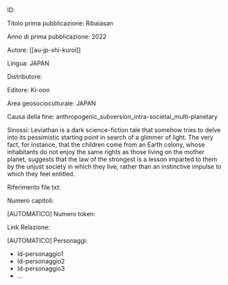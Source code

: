 ID:

Titolo prima pubblicazione: Ribaiasan

Anno di prima pubblicazione: 2022

Autore: [[au-jp-shi-kuroi]]


Lingua: JAPAN

Distributore:

Editore: Ki-oon

Area geosocioculturale: JAPAN

Causa della fine: anthropogenic_subversion_intra-societal_multi-planetary 

Sinossi: Leviathan is a dark science-fiction tale that somehow tries to delve into its pessimistic starting point in search of a glimmer of light. The very fact, for instance, that the children come from an Earth colony, whose inhabitants do not enjoy the same rights as those living on the mother planet, suggests that the law of the strongest is a lesson imparted to them by the unjust society in which they live, rather than an instinctive impulse to which they feel entitled. 

Riferimento file txt:

Numero capitoli:

[AUTOMATICO] Numero token:

Link Relazione:

[AUTOMATICO] Personaggi:
  - Id-personaggio1
  - Id-personaggio2
  - Id-personaggio3
  - ...